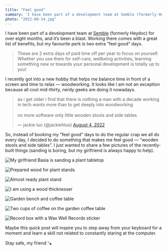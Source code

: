 ```yaml
---
title: "Feel good"
summary: 'I have been part of a development team at Semble (formerly Heydoc) for over eight months, and it’s been a blast. Working there comes with a great list of benefits, but my favourite perk is two extra "feel good" days.'
photo: "2022-08-14.jpg"
---
```


I have been part of a development team at [Semble](https://www.semble.io) (formerly Heydoc) for over eight months, and it’s been a blast. Working there comes with a great list of benefits, but my favourite perk is two extra “feel good” days.

> These are 2 extra days of paid time off per year to focus on yourself. Whether you use them for self-care, wellbeing activities, learning something new or towards your personal development is totally up to you!

I recently got into a new hobby that helps me balance time in front of a screen and time to relax — woodworking. It looks like I am not an exception because all cool mid-thirty, nerdy geeks are doing it nowadays.

<p>
<blockquote class="twitter-tweet"><p lang="en" dir="ltr">as i get older i find that there is nothing a man with a decade working in tech wants more than to get deeply into woodworking<br><br>no more software only little wooden stools and side tables</p>&mdash; jackie luo (@jackiehluo) <a href="https://twitter.com/jackiehluo/status/1555279570806390784?ref_src=twsrc%5Etfw">August 4, 2022</a></blockquote> <script async src="https://platform.twitter.com/widgets.js" charset="utf-8"></script>
</p>

So, instead of booking my “feel good” days to do the regular crap we all do every day, I decided to do something that makes me feel good — “wooden stools and side tables”. I just wanted to share a few pictures of the recently-built things (sanding is boring, but my girlfriend is always happy to help).

![My girlfriend Basia is sanding a plant tabletop](/photos/2022-08-14-1.jpg)

![Prepared wood for plant stands](/photos/2022-08-14-2.jpg)

![Almost ready plant stand](/photos/2022-08-14-3.jpg)

![I am using a wood thicknesser](/photos/2022-08-14-4.jpg)

![Garden bench and coffee table](/photos/2022-08-14-5.jpg)

![Two cups of coffee on the garden coffee table](/photos/2022-08-14-6.jpg)

![Record box with a Wax Well Records sticker](/photos/2022-08-14-7.jpg)

Maybe this quick post will inspire you to step away from your keyboard for a moment and learn a skill not related to constantly staring at the computer.

Stay safe, my friend 🪚
